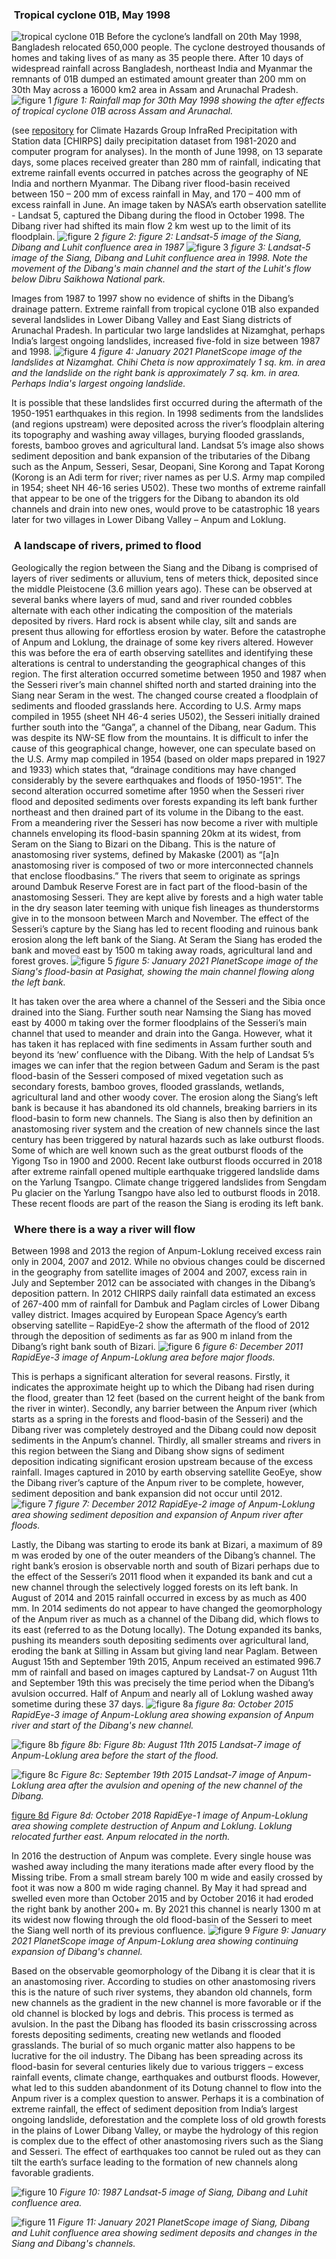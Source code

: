 ###        ​ Tropical cyclone 01B, May 1998
![tropical cyclone 01B]()
Before the cyclone’s landfall on 20th May 1998, Bangladesh relocated 650,000 people. The cyclone destroyed thousands of homes and taking lives of as many as 35 people there. After 10 days of widespread rainfall across Bangladesh, northeast India and Myanmar the remnants of 01B dumped an estimated amount greater than 200 mm on 30th May across a 16000 km2 area in Assam and Arunachal Pradesh.
![figure 1](https://github.com/monsoonforest/lower-dibang-flood/blob/main/datasets/images-for-technical-doc/fig-1-rainfall-30th-may.jpeg)
*figure 1: Rainfall map for 30th May 1998 showing the after effects of tropical cyclone 01B across Assam and Arunachal.*

(see [repository](https://github.com/monsoonforest/lower-dibang-flood/tree/main/datasets/chirps-daily-1981-2020) for Climate Hazards Group InfraRed Precipitation with Station data [CHIRPS] daily precipitation dataset from 1981-2020 and computer program for analyses). In the month of June 1998, on 13 separate days, some places received greater than 280 mm of rainfall, indicating that extreme rainfall events occurred in patches across the geography of NE India and northern Myanmar. The Dibang river flood-basin received between 150 – 200 mm of excess rainfall in May, and 170 – 400 mm of excess rainfall in June.
An image taken by NASA’s earth observation satellite - Landsat 5, captured the Dibang during the flood in October 1998. The Dibang river had shifted its main flow 2 km west up to the limit of its floodplain.
![figure 2](https://github.com/monsoonforest/lower-dibang-flood/blob/main/datasets/images-for-technical-doc/fig-2-landsat-5-1987.jpeg)
*figure 2: figure 2: Landsat-5 image of the Siang, Dibang and Luhit confluence area in 1987*
![figure 3](https://github.com/monsoonforest/lower-dibang-flood/blob/main/datasets/images-for-technical-doc/fig-3-landsat-5-1998.jpeg) 
*figure 3: Landsat-5 image of the Siang, Dibang and Luhit confluence area in 1998. Note the movement of the Dibang's main channel and the start of the Luhit's flow below Dibru Saikhowa National park.*

Images from 1987 to 1997 show no evidence of shifts in the Dibang’s drainage pattern. Extreme rainfall from tropical cyclone 01B also expanded several landslides in Lower Dibang Valley and East Siang districts of Arunachal Pradesh. In particular two large landslides at Nizamghat, perhaps India’s largest ongoing landslides, increased five-fold in size between 1987 and 1998. 
![figure 4](https://github.com/monsoonforest/lower-dibang-flood/blob/main/datasets/images-for-technical-doc/fig-4-landslide-2021.jpeg)
*figure 4: January 2021 PlanetScope image of the landslides at Nizamghat. Chihi Cheta is now approximately 1 sq. km. in area and the landslide on the right bank is approximately 7 sq. km. in area. Perhaps India's largest ongoing landslide.*

It is possible that these landslides first occurred during the aftermath of the 1950-1951 earthquakes in this region. In 1998 sediments from the landslides (and regions upstream) were deposited across the river’s floodplain altering its topography and washing away villages, burying flooded grasslands, forests, bamboo groves and agricultural land. Landsat 5’s image also shows sediment deposition and bank expansion of the tributaries of the Dibang such as the Anpum, Sesseri, Sesar, Deopani, Sine Korong and Tapat Korong (Korong is an Adi term for river; river names as per U.S. Army map compiled in 1954; sheet NH 46-16 series U502).
These two months of extreme rainfall that appear to be one of the triggers for the Dibang to abandon its old channels and drain into new ones, would prove to be catastrophic 18 years later for two villages in Lower Dibang Valley – Anpum and Loklung.
        ​ 
###        ​ A landscape of rivers, primed to flood
Geologically the region between the Siang and the Dibang is comprised of layers  of river sediments or alluvium, tens of meters thick, deposited since the middle Pleistocene (3.6 million years ago). These can be observed at several banks where layers of mud, sand and river rounded cobbles alternate with each other indicating the composition of the materials deposited by rivers. Hard rock is absent while clay, silt and sands are present thus allowing for effortless erosion by water.
Before the catastrophe of Anpum and Loklung, the drainage of some key rivers altered. However this was before the era of earth observing satellites and identifying these alterations is central to understanding the geographical changes of this region. The first alteration occurred sometime between 1950 and 1987 when the Sesseri river’s main channel shifted north and started draining into the Siang near Seram in the west. The changed course created a floodplain of sediments and flooded grasslands here. According to U.S. Army maps compiled in 1955 (sheet NH 46-4 series U502), the Sesseri initially drained further south into the “Ganga”, a channel of the Dibang, near Gadum. This was despite its NW-SE flow from the mountains. It is difficult to infer the cause of this geographical change, however, one can speculate based on the U.S. Army map compiled in 1954 (based on older maps prepared in 1927 and 1933) which states that, “drainage conditions may have changed considerably by the severe earthquakes and floods of 1950-1951”.
The second alteration occurred sometime after 1950 when the Sesseri river flood and deposited sediments over forests expanding its left bank further northeast and then drained part of its volume in the Dibang to the east. From a meandering river the Sesseri has now become a river with multiple channels enveloping its flood-basin spanning 20km at its widest, from Seram on the Siang to Bizari on the Dibang. This is the nature of anastomosing river systems, defined by Makaske (2001) as “[a]n anastomosing river is composed of two or more interconnected channels that enclose floodbasins.” The rivers that seem to originate as springs around Dambuk Reserve Forest are in fact part of the flood-basin of the anastomosing Sesseri. They are kept alive by forests and a high water table in the dry season later teeming with unique fish lineages as thunderstorms give in to the monsoon between March and November.
The effect of the Sesseri’s capture by the Siang has led to recent flooding and ruinous bank erosion along the left bank of the Siang. At Seram the Siang has eroded the bank and moved east by 1500 m taking away roads, agricultural land and forest groves.
![figure 5](https://github.com/monsoonforest/lower-dibang-flood/blob/main/datasets/images-for-technical-doc/fig-5-siang-2021.jpeg)
*figure 5: January 2021 PlanetScope image of the Siang's flood-basin at Pasighat, showing the main channel flowing along the left bank.*

It has taken over the area where a channel of the Sesseri and the Sibia once drained into the Siang. Further south near Namsing the Siang has moved east by 4000 m taking over the former floodplains of the Sesseri’s main channel that used to meander and drain into the Ganga. However, what it has taken it has replaced with fine sediments in Assam further south and beyond its ‘new’ confluence with the Dibang.
With the help of Landsat 5’s images we can infer that the region between Gadum and Seram is the past flood-basin of the Sesseri composed of mixed vegetation such as secondary forests, bamboo groves, flooded grasslands, wetlands, agricultural land and other woody cover. The erosion along  the Siang’s left bank is because it has abandoned its old channels, breaking  barriers in its flood-basin to form new channels. The Siang is also then by definition an anastomosing river system and the creation of new channels since the last century has been triggered by natural hazards such as lake outburst floods. Some of which are well known such as the great outburst floods of the Yigong Tso in 1900 and 2000. Recent lake outburst floods occurred in 2018 after extreme rainfall opened multiple earthquake triggered landslide dams on the Yarlung Tsangpo. Climate change triggered landslides from Sengdam Pu glacier on the Yarlung Tsangpo have also led to outburst floods in 2018. These recent floods are part of the reason the Siang is eroding its left bank.


###        ​ Where there is a way a river will flow
Between 1998 and 2013 the region of Anpum-Loklung received excess rain only in 2004, 2007 and 2012. While no obvious changes could be discerned in the geography from satellite images of 2004 and 2007, excess rain in July and September 2012 can be associated with changes in the Dibang’s deposition pattern. In 2012 CHIRPS daily rainfall data estimated an excess of 267-400 mm of rainfall for Dambuk and Paglam circles of Lower Dibang valley district. Images acquired by European Space Agency’s earth observing satellite – RapidEye-2 show the aftermath of the flood of 2012 through the deposition of sediments as far as 900 m inland from the Dibang’s right bank south of Bizari.
![figure 6](https://github.com/monsoonforest/lower-dibang-flood/blob/main/datasets/images-for-technical-doc/fig-6-anpum-2011.jpeg)
*figure 6: December 2011 RapidEye-3 image of Anpum-Loklung area before major floods.*

This is perhaps a significant alteration for several reasons. Firstly, it indicates the approximate height up to which the Dibang had risen during the flood, greater than 12 feet (based on the current height of the bank from the river in winter). Secondly, any barrier between the Anpum river (which starts as a spring in the forests and flood-basin of the Sesseri) and the Dibang river was completely destroyed and the Dibang could now deposit sediments in the Anpum’s channel. Thirdly, all smaller streams and rivers in this region between the Siang and Dibang show signs of sediment deposition indicating significant erosion upstream because of the excess rainfall. Images captured in 2010 by earth observing satellite GeoEye, show the Dibang river’s capture of  the Anpum river to be complete, however, sediment deposition and bank expansion did not occur until 2012.
![figure 7](https://github.com/monsoonforest/lower-dibang-flood/blob/main/datasets/images-for-technical-doc/fig-7-anpum-2012.jpeg)
*figure 7: December 2012 RapidEye-2 image of Anpum-Loklung area showing sediment deposition and expansion of Anpum river after floods.*

Lastly, the Dibang was starting to erode its bank at Bizari, a maximum of 89 m was eroded by one of the outer meanders of the Dibang’s channel. The right bank’s erosion is observable north and south of Bizari perhaps due to the effect of the Sesseri’s 2011 flood when it expanded its bank and cut a new channel through the selectively logged forests on its left bank.
In August of 2014 and 2015 rainfall occurred in excess by as much as 400 mm. In 2014 sediments do not appear to have changed the geomorphology of the Anpum river as much as a channel of the Dibang did, which flows to its east (referred to as the Dotung locally). The Dotung expanded its banks, pushing its meanders south depositing sediments over agricultural land, eroding the bank at Silling in Assam but giving land near Paglam. Between August 15th and September 19th 2015, Anpum received an estimated 996.7 mm of rainfall and based on images captured by Landsat-7 on August 11th and September 19th this was precisely the time period when the Dibang’s avulsion occurred. Half of Anpum and nearly all of Loklung washed away sometime during these 37 days.
![figure 8a](https://github.com/monsoonforest/lower-dibang-flood/blob/main/datasets/images-for-technical-doc/fig-8a-anpum-2015.jpeg)
*figure 8a: October 2015 RapidEye-3 image of Anpum-Loklung area showing expansion of Anpum river and start of the Dibang's new channel.*

![figure 8b](https://github.com/monsoonforest/lower-dibang-flood/blob/main/datasets/images-for-technical-doc/fig-8b-anpum-11082015.jpeg)
*figure 8b: Figure 8b: August 11th 2015 Landsat-7 image of Anpum-Loklung area before the start of the flood.*

![figure 8c](https://github.com/monsoonforest/lower-dibang-flood/blob/main/datasets/images-for-technical-doc/fig-8c-anpum-19092015.jpeg)
*Figure 8c: September 19th 2015 Landsat-7 image of Anpum-Loklung area after the avulsion and opening of the new channel of the Dibang.*

[figure 8d](https://github.com/monsoonforest/lower-dibang-flood/blob/main/datasets/images-for-technical-doc/fig-8d-anpum-2018.jpeg)
*Figure 8d: October 2018 RapidEye-1 image of Anpum-Loklung area showing complete destruction of Anpum and Loklung. Loklung relocated further east. Anpum relocated in the north.*

In 2016 the destruction of Anpum was complete. Every single house was washed away including the many iterations made after every flood by the Missing tribe. From a small stream barely 100 m wide and easily crossed by foot it was now a 800 m wide raging channel. By May it had spread and swelled even more than October 2015 and by October 2016 it had eroded the right bank by another 200+ m. By 2021 this channel is nearly 1300 m at its widest now flowing through the old flood-basin of the Sesseri to meet the Siang well north of its previous confluence.
![figure 9](https://github.com/monsoonforest/lower-dibang-flood/blob/main/datasets/images-for-technical-doc/fig-9-anpum-2021.jpeg)
*Figure 9: January 2021 PlanetScope image of Anpum-Loklung area showing continuing expansion of Dibang's channel.*

Based on the observable geomorphology of the Dibang it is clear that it is an anastomosing river. According to studies on other anastomosing rivers this is the nature of such river systems, they abandon old channels, form new channels as the gradient in the new channel is more favorable or if the old channel is blocked by logs and debris. This process is termed as avulsion. In the past the Dibang has flooded its basin crisscrossing across forests depositing sediments, creating new wetlands and flooded grasslands. The burial of so much organic matter also happens to be lucrative for the oil industry. The Dibang has been spreading across its flood-basin for several centuries likely due to various triggers – excess rainfall events, climate change, earthquakes and outburst floods. However, what led to this sudden abandonment of its Dotung channel to flow into the Anpum river is a complex question to answer. Perhaps it is a combination of extreme rainfall, the effect of sediment deposition from India’s largest ongoing landslide, deforestation and the complete loss of old growth forests in the plains of Lower Dibang Valley, or maybe the hydrology of this region is complex due to the effect of other anastomosing rivers such as the Siang and Sesseri. The effect of earthquakes too cannot be ruled out as they can tilt the earth’s surface leading to the formation of new channels along favorable gradients.

![figure 10](https://github.com/monsoonforest/lower-dibang-flood/blob/main/datasets/images-for-technical-doc/fig-10-si-di-lu-confluence-1987.jpeg)
*Figure 10: 1987 Landsat-5 image of Siang, Dibang and Luhit confluence area.*

![figure 11](https://github.com/monsoonforest/lower-dibang-flood/blob/main/datasets/images-for-technical-doc/fig-11-si-di-lu-confluence-2021.jpeg)
*Figure 11: January 2021 PlanetScope image of Siang, Dibang and Luhit confluence area showing sediment deposits and changes in the Siang and Dibang's channels.*

